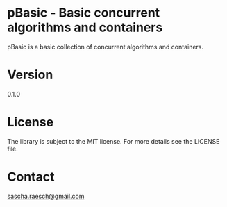 # pBasic - Basic concurrent algorithms and containers
pBasic is a basic collection of concurrent algorithms and containers.

# Version
0.1.0

# License
The library is subject to the MIT license.
For more details see the LICENSE file.

# Contact
sascha.raesch@gmail.com
